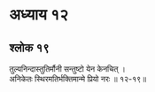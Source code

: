 # अध्याय १२

## श्लोक १९

तुल्यनिन्दास्तुतिर्मौनी सन्तुष्टो येन केनचित् ।<br>अनिकेतः स्थिरमतिर्भक्तिमान्मे प्रियो नरः ॥ १२-१९॥<br><br>


